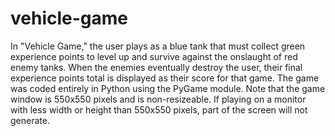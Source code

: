 # vehicle-game
In "Vehicle Game," the user plays as a blue tank that must collect green experience points to level up and survive against the onslaught of red enemy tanks. When the enemies eventually destroy the user, their final experience points total is displayed as their score for that game. The game was coded entirely in Python using the PyGame module. Note that the game window is 550x550 pixels and is non-resizeable. If playing on a monitor with less width or height than 550x550 pixels, part of the screen will not generate.